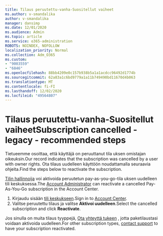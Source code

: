 ```yaml
---
title: Tilaus peruutettu-vanha-Suositellut vaiheet
ms.author: v-smandalika
author: v-smandalika
manager: dansimp
ms.date: 12/01/2020
ms.audience: Admin
ms.topic: article
ms.service: o365-administration
ROBOTS: NOINDEX, NOFOLLOW
localization_priority: Normal
ms.collection: Adm_O365
ms.custom:
- "9003559"
- "6846"
ms.openlocfilehash: 88bb4209e0c157b938b5a1a1acdcc96492d1774b
ms.sourcegitcommit: 62a83a1c6bd9779a1a11b749490bd11670d4b063
ms.translationtype: MT
ms.contentlocale: fi-FI
ms.lasthandoff: 12/02/2020
ms.locfileid: "49564807"
---
```

# <a name="subscription-cancelled---legacy---recommended-steps"></a><span data-ttu-id="157a4-102">Tilaus peruutettu-vanha-Suositellut vaiheet</span><span class="sxs-lookup"><span data-stu-id="157a4-102">Subscription cancelled - legacy - recommended steps</span></span>

<span data-ttu-id="157a4-103">Tietueemme osoittaa, että käyttäjä on peruuttanut tila uksen omistajan oikeuksin.</span><span class="sxs-lookup"><span data-stu-id="157a4-103">Our record indicates that the subscription was cancelled by a user with owner rights.</span></span> <span data-ttu-id="157a4-104">Ota tilaus uudelleen käyttöön noudattamalla seuraavia ohjeita.</span><span class="sxs-lookup"><span data-stu-id="157a4-104">Find the steps below to reactivate the subscription.</span></span>

<span data-ttu-id="157a4-105">[Tilin hallinnoija](https://docs.microsoft.com/azure/cost-management-billing/manage/billing-subscription-transfer?WT.mc_id=Portal-Microsoft_Azure_Support#whoisaa) voi aktivoida peruutetun pay-as-you-go-tila uksen uudelleen tili keskuksessa.</span><span class="sxs-lookup"><span data-stu-id="157a4-105">The [Account Administrator](https://docs.microsoft.com/azure/cost-management-billing/manage/billing-subscription-transfer?WT.mc_id=Portal-Microsoft_Azure_Support#whoisaa) can reactivate a cancelled Pay-As-You-Go subscription in the Account Center.</span></span>

1. <span data-ttu-id="157a4-106">Kirjaudu sisään [tili keskukseen](https://account.azure.com/Subscriptions).</span><span class="sxs-lookup"><span data-stu-id="157a4-106">Sign in to [Account Center](https://account.azure.com/Subscriptions).</span></span>
2. <span data-ttu-id="157a4-107">Valitse peruutettu tilaus ja valitse **Aktivoi uudelleen**.</span><span class="sxs-lookup"><span data-stu-id="157a4-107">Select the cancelled subscription and click **Reactivate**.</span></span>

<span data-ttu-id="157a4-108">Jos sinulla on muita tilaus tyyppejä, [Ota yhteyttä tukeen](https://ms.portal.azure.com/#blade/Microsoft_Azure_Support/HelpAndSupportBlade/overview) , jotta paketilaustasi voidaan aktivoida uudelleen.</span><span class="sxs-lookup"><span data-stu-id="157a4-108">For other subscription types, [contact support](https://ms.portal.azure.com/#blade/Microsoft_Azure_Support/HelpAndSupportBlade/overview) to have your subscription reactivated.</span></span>
